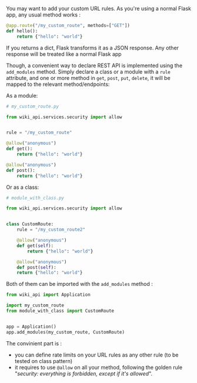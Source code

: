 You may want to add your custom URL rules. As you're using a normal Flask app, any usual method works :

```python
@app.route("/my_custom_route", methods=["GET"])
def hello():
    return {"hello": "world"}
```

If you returns a dict, Flask transforms it as a JSON response. Any other response will be treated like a normal Flask app

Though, a convenient way to declare REST API is implemented using the `add_modules` method. Simply declare a class or a module with a `rule` attribute, and one or more method in `get`, `post`, `put`, `delete`, it will be mapped to the relevant method/endpoints:

As a module:

```python
# my_custom_route.py

from wiki_api.services.security import allow


rule = "/my_custom_route"

@allow("anonymous")
def get():
    return {"hello": "world"}

@allow("anonymous")
def post():
    return {"hello": "world"}
```

Or as a class:

```python
# module_with_class.py

from wiki_api.services.security import allow


class CustomRoute:
    rule = "/my_custom_route2"

    @allow("anonymous")
    def get(self):
        return {"hello": "world"}

    @allow("anonymous")
    def post(self):
    return {"hello": "world"}
```

Both of them can be imported with the `add_modules` method :

```python
from wiki_api import Application

import my_custom_route
from module_with_class import CustomRoute


app = Application()
app.add_modules(my_custom_route, CustomRoute)
```

The convinient part is :

- you can define rate limits on your URL rules as any other rule (to be tested on class pattern)
- it requires to use `@allow` on all your method, following the golden rule "_security: everything is forbidden, except if it's allowed_".
